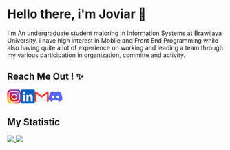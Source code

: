 # Hello there, i'm Joviar 🙌

I'm An undergraduate student majoring in Information Systems at Brawijaya University, i have high interest in Mobile and Front End Programming while also having quite a lot of experience on working and leading a team through my various participation in organization, committe and activity.

## Reach Me Out ! ✨

<a href="https://www.instagram.com/jo.vi.ar/">
  <img align="left" alt="Joviar's Instagram" width="32px" src="https://raw.githubusercontent.com/Joviar27/Joviar27/main/instagram.png" />
</a> 
<a href="https://www.linkedin.com/in/joyvianoktya">
  <img align="left" alt="Joviar's Linkedin" width="32px" src="https://raw.githubusercontent.com/Joviar27/Joviar27/main/linkedin.svg" />
</a> 
<a href="mailto: joyviar2706@gmail.com">
  <img align="left" alt="Joviar's Email" width="32px" src="https://raw.githubusercontent.com/Joviar27/Joviar27/main/mail.png" />
</a>
<a href="https://discord.com/users/477452177171021824">
  <img align="left" alt="Joviar's Discord" width="32px" src="https://raw.githubusercontent.com/Joviar27/Joviar27/main/discord.svg" />
</a>
<br>
<br>

## My Statistic

<p align="left">
<a href="https://github.com/Joviar27">
  <img height="180em" src="https://github-readme-stats-eight-theta.vercel.app/api?username=Joviar27&show_icons=true&theme=synthwave&include_all_commits=true&count_private=true"/>
  <img height="180em" src="https://github-readme-stats-eight-theta.vercel.app/api/top-langs/?username=Joviar27&layout=compact&langs_count=8&theme=synthwave"/>
</a>
</p>

<!--
**Joviar27/Joviar27** is a ✨ _special_ ✨ repository because its `README.md` (this file) appears on your GitHub profile.

Here are some ideas to get you started:

- 🔭 I’m currently working on ...
- 🌱 I’m currently learning ...
- 👯 I’m looking to collaborate on ...
- 🤔 I’m looking for help with ...
- 💬 Ask me about ...
- 📫 How to reach me: ...
- 😄 Pronouns: ...
- ⚡ Fun fact: ...
-->
